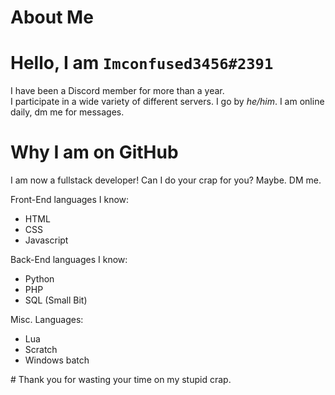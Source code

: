 # About Me
# Hello, I am <code>Imconfused3456#2391</code>
I have been a Discord member for more than a year.<br/>
I participate in a wide variety of different servers. 
I go by <em>he/him</em>.
I am online daily, dm me for messages.
# Why I am on GitHub
I am now a fullstack developer! Can I do your crap for you? Maybe. DM me. <br>

Front-End languages I know:
<ul>
  <li>HTML</li>
  <li>CSS</li>
  <li>Javascript</li>
</ul>
Back-End languages I know:
<ul>
  <li>Python</li>
  <li>PHP</li>
  <li>SQL (Small Bit)</li>
</ul>
Misc. Languages:
<ul>
  <li>Lua</li>
  <li>Scratch</li>
  <li>Windows batch</li>
</ul>
# Thank you for wasting your time on my stupid crap.
